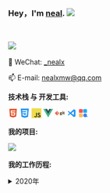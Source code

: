 ### Hey，I'm [neal](https://nealxmw.github.io/). <img src="https://media.giphy.com/media/hvRJCLFzcasrR4ia7z/giphy.gif" width="25px">

<br />

![](https://github-readme-stats.vercel.app/api/?username=nealxmw&show_icons=true&title_color=fff&icon_color=79ff97&text_color=9f9f9f&bg_color=151515)
<br />

💬 WeChat: [\_nealx](https://github.com/nealxmw/nealxmw/blob/main/img/neal.png)
<br />

📫 E-mail: [nealxmw@qq.com](mailto:nealxmw@qq.com)

**技术栈 与 开发工具:**
<br />

<code><img height="20" src="https://github.com/nealxmw/nealxmw/blob/main/img/html.png"></code>
<code><img height="20" src="https://github.com/nealxmw/nealxmw/blob/main/img/css.png"></code>
<code><img height="20" src="https://github.com/nealxmw/nealxmw/blob/main/img/js.png"></code>
<code><img height="20" src="https://github.com/nealxmw/nealxmw/blob/main/img/vue.png"></code>
<code><img height="20" src="https://github.com/nealxmw/nealxmw/blob/main/img/git.png"></code>
<code><img height="20" src="https://github.com/nealxmw/nealxmw/blob/main/img/vscode.png"></code>
<code><img height="20" src="https://github.com/nealxmw/nealxmw/blob/main/img/more.png"></code>

**我的项目:**

![](https://github-readme-stats.vercel.app/api/pin?username=nealxmw&repo=nealxmw&title_color=fff&icon_color=f9f9f9&text_color=9f9f9f&bg_color=151515)

**我的工作历程:**

<details style="cursor: pointer;">
  <summary>2020年</summary>
<div style="width: 98%; margin: 0 auto">
<ul>
<li>1月开始实习。</li>
<li>6月大学毕业。</li>
<li>7月实习转正。</li>
</ul>
</div>
</details>

<!-- ![](https://github-readme-stats.vercel.app/api/?username=nealxmw&show_icons=true&title_color=fff&icon_color=79ff97&text_color=9f9f9f&bg_color=151515)

![](https://github-readme-stats.vercel.app/api/pin?username=nealxmw&repo=nealxmw&title_color=fff&icon_color=f9f9f9&text_color=9f9f9f&bg_color=151515)

![](https://github-readme-stats.vercel.app/api/top-langs?username=nealxmw)

![](https://activity-graph.herokuapp.com/graph?username=nealxmw&theme=dracula)

![](https://img.shields.io/badge/-Nodejs-43853d?style=flat-square&logo=Node.js&logoColor=white)
![](https://img.shields.io/badge/-WebRTC-008000?style=flat-square&logo=WebRTC&labelColor=90EE90&color=fff)
![](https://img.shields.io/badge/-JavaScript-e5cd0c?style=flat-square&logo=JavaScript&labelColor=f7df1e&logoColor=000)
![](https://img.shields.io/badge/-Vue.js-29beb0?style=flat-square&logo=vue.js&labelColor=ffffff&color=4FC08D)
![](https://img.shields.io/badge/-React-29beb0?style=flat-square&logo=React&labelColor=ffffff&color=61DAFB)

![](https://visitor-badge.glitch.me/badge?page_id=littleTreeme)

![](http://antzuhl.cn:4000/get/@littleTreeme) -->
